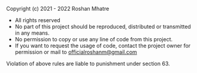 Copyright (c) 2021 - 2022 Roshan Mhatre

- All rights reserved
- No part of this project should be reproduced, distributed or transmitted in any means.
- No permission to copy or use any line of code from this project.
- If you want to request the usage of code, contact the project owner for permission or mail to <a href="mailto:officialroshanm@gmail.com">officialroshanm@gmail.com</a>

Violation of above rules are liable to punishment under section 63.
